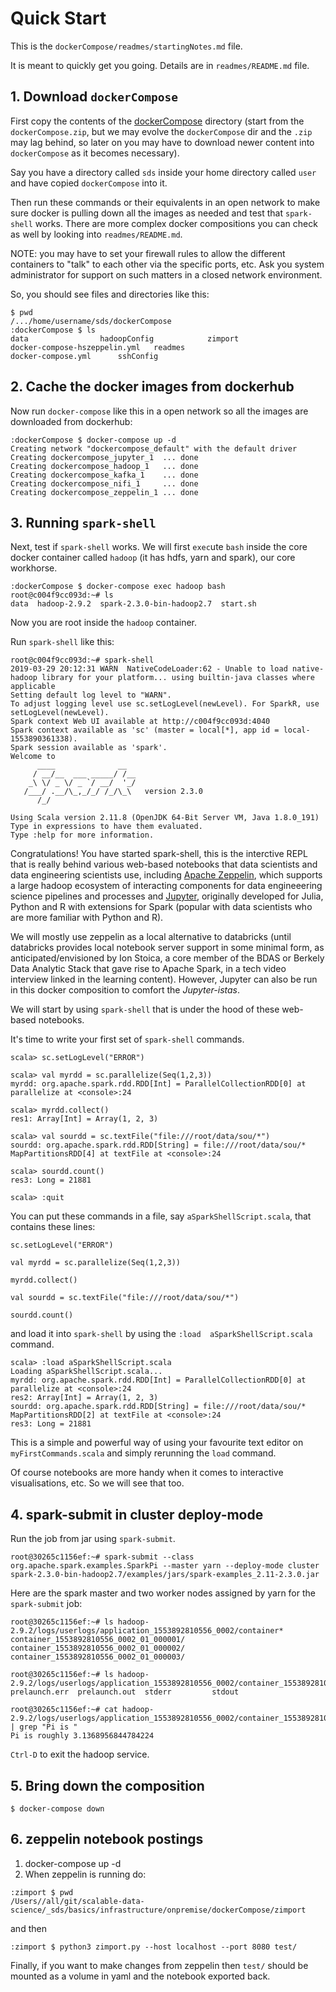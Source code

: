# Quick Start

This is the `dockerCompose/readmes/startingNotes.md` file.

It is meant to quickly get you going. Details are in `readmes/README.md` file.

## 1. Download `dockerCompose` 

First copy the contents of the [dockerCompose](https://github.com/lamastex/scalable-data-science/tree/master/_sds/basics/infrastructure/onpremise/dockerCompose) directory (start from the `dockerCompose.zip`, but we may evolve the `dockerCompose` dir and the `.zip` may lag behind, so later on you may have to download newer content into `dockerCompose` as it becomes necessary).

Say you have a directory called `sds` inside your home directory called `user` and have copied `dockerCompose` into it.

Then run these commands or their equivalents in an open network to make sure docker is pulling down all the images as needed and test that `spark-shell` works. There are more complex docker compositions you can check as well by looking into `readmes/README.md`. 

NOTE: you may have to set your firewall rules to allow the different containers to "talk" to each other via the specific ports, etc. Ask you system administrator for support on such matters in a closed network environment. 

So, you should see files and directories like this:

```
$ pwd
/.../home/username/sds/dockerCompose
:dockerCompose $ ls
data				hadoopConfig			zimport
docker-compose-hszeppelin.yml	readmes
docker-compose.yml		sshConfig
```

## 2. Cache the docker images from dockerhub

Now run `docker-compose` like this in a open network so all the images are downloaded from dockerhub:

```
:dockerCompose $ docker-compose up -d
Creating network "dockercompose_default" with the default driver
Creating dockercompose_jupyter_1  ... done
Creating dockercompose_hadoop_1   ... done
Creating dockercompose_kafka_1    ... done
Creating dockercompose_nifi_1     ... done
Creating dockercompose_zeppelin_1 ... done
```

## 3. Running `spark-shell`

Next, test if `spark-shell` works. We will first `exec`ute `bash` inside the core docker container called `hadoop` (it has hdfs, yarn and spark), our core workhorse. 

```
:dockerCompose $ docker-compose exec hadoop bash
root@c004f9cc093d:~# ls
data  hadoop-2.9.2  spark-2.3.0-bin-hadoop2.7  start.sh
```

Now you are root inside the `hadoop` container.

Run `spark-shell` like this:

```
root@c004f9cc093d:~# spark-shell 
2019-03-29 20:12:31 WARN  NativeCodeLoader:62 - Unable to load native-hadoop library for your platform... using builtin-java classes where applicable
Setting default log level to "WARN".
To adjust logging level use sc.setLogLevel(newLevel). For SparkR, use setLogLevel(newLevel).
Spark context Web UI available at http://c004f9cc093d:4040
Spark context available as 'sc' (master = local[*], app id = local-1553890361338).
Spark session available as 'spark'.
Welcome to
      ____              __
     / __/__  ___ _____/ /__
    _\ \/ _ \/ _ `/ __/  '_/
   /___/ .__/\_,_/_/ /_/\_\   version 2.3.0
      /_/
         
Using Scala version 2.11.8 (OpenJDK 64-Bit Server VM, Java 1.8.0_191)
Type in expressions to have them evaluated.
Type :help for more information.
```

Congratulations! You have started spark-shell, this is the interctive REPL that is really behind various web-based notebooks that data scientists and data engineering scientists use, including [Apache Zeppelin](https://zeppelin.apache.org/), which supports a large hadoop ecosystem of interacting components for data engineeering science pipelines and processes and [Jupyter](https://jupyter.org/), originally developed for Julia, Python and R with extensions for Spark (popular with data scientists who are more familiar with Python and R).

We will mostly use zeppelin as a local alternative to databricks (until databricks provides local notebook server support in some minimal form, as anticipated/envisioned by Ion Stoica, a core member of the BDAS or Berkely Data Analytic Stack that gave rise to Apache Spark, in a tech video interview linked in the learning content). However, Jupyter can also be run in this docker composition to comfort the *Jupyter-istas*.

We will start by using `spark-shell` that is under the hood of these web-based notebooks.

It's time to write your first set of `spark-shell` commands.

```
scala> sc.setLogLevel("ERROR")

scala> val myrdd = sc.parallelize(Seq(1,2,3))
myrdd: org.apache.spark.rdd.RDD[Int] = ParallelCollectionRDD[0] at parallelize at <console>:24

scala> myrdd.collect()
res1: Array[Int] = Array(1, 2, 3)

scala> val sourdd = sc.textFile("file:///root/data/sou/*")
sourdd: org.apache.spark.rdd.RDD[String] = file:///root/data/sou/* MapPartitionsRDD[4] at textFile at <console>:24

scala> sourdd.count()
res3: Long = 21881  

scala> :quit
```

You can put these commands in a file, say `aSparkShellScript.scala`, that contains these lines:

```
sc.setLogLevel("ERROR")

val myrdd = sc.parallelize(Seq(1,2,3))

myrdd.collect()

val sourdd = sc.textFile("file:///root/data/sou/*")

sourdd.count()

```

and load it into `spark-shell` by using the `:load  aSparkShellScript.scala` command.

```
scala> :load aSparkShellScript.scala
Loading aSparkShellScript.scala...
myrdd: org.apache.spark.rdd.RDD[Int] = ParallelCollectionRDD[0] at parallelize at <console>:24
res2: Array[Int] = Array(1, 2, 3)
sourdd: org.apache.spark.rdd.RDD[String] = file:///root/data/sou/* MapPartitionsRDD[2] at textFile at <console>:24
res3: Long = 21881             
```

This is a simple and powerful way of using your favourite text editor on `myFirstCommands.scala` and simply rerunning the `load` command. 

Of course notebooks are more handy when it comes to interactive visualisations, etc. So we will see that too.

## 4. spark-submit in cluster deploy-mode

Run the job from jar using `spark-submit`.

```
root@30265c1156ef:~# spark-submit --class org.apache.spark.examples.SparkPi --master yarn --deploy-mode cluster spark-2.3.0-bin-hadoop2.7/examples/jars/spark-examples_2.11-2.3.0.jar
```

Here are the spark master and two worker nodes assigned by yarn for the `spark-submit` job:

```
root@30265c1156ef:~# ls hadoop-2.9.2/logs/userlogs/application_1553892810556_0002/container* 
container_1553892810556_0002_01_000001/ container_1553892810556_0002_01_000002/ container_1553892810556_0002_01_000003/

root@30265c1156ef:~# ls hadoop-2.9.2/logs/userlogs/application_1553892810556_0002/container_1553892810556_0002_01_000001/
prelaunch.err  prelaunch.out  stderr         stdout 

root@30265c1156ef:~# cat hadoop-2.9.2/logs/userlogs/application_1553892810556_0002/container_1553892810556_0002_01_000001/stdout | grep "Pi is "
Pi is roughly 3.1368956844784224
```

`Ctrl-D` to exit the hadoop service.

## 5. Bring down the composition

```
$ docker-compose down
```

## 6. zeppelin notebook postings

1. docker-compose up -d
2. When zeppelin is running do:

```
:zimport $ pwd
/Users//all/git/scalable-data-science/_sds/basics/infrastructure/onpremise/dockerCompose/zimport
```

and then

```
:zimport $ python3 zimport.py --host localhost --port 8080 test/
```

Finally, if you want to make changes from zeppelin then `test/` should be mounted as a volume in yaml and the notebook exported back.
